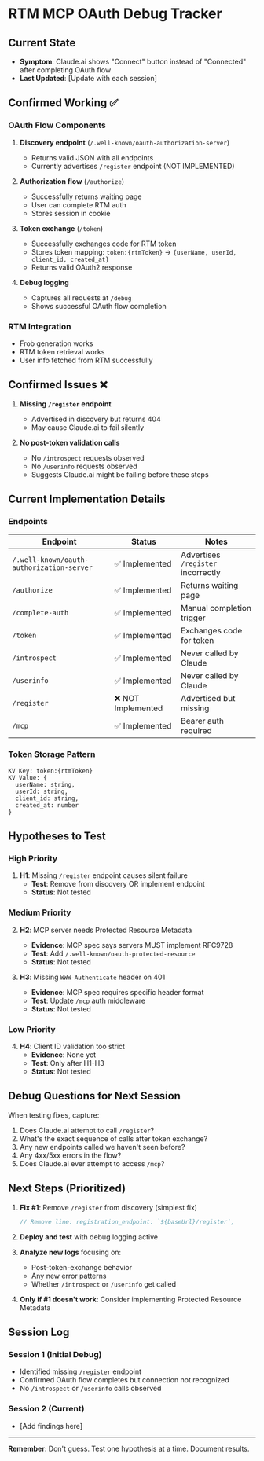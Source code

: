 # RTM MCP OAuth Debug Tracker

## Current State
- **Symptom**: Claude.ai shows "Connect" button instead of "Connected" after completing OAuth flow
- **Last Updated**: [Update with each session]

## Confirmed Working ✅

### OAuth Flow Components
1. **Discovery endpoint** (`/.well-known/oauth-authorization-server`)
   - Returns valid JSON with all endpoints
   - Currently advertises `/register` endpoint (NOT IMPLEMENTED)

2. **Authorization flow** (`/authorize`)
   - Successfully returns waiting page
   - User can complete RTM auth
   - Stores session in cookie

3. **Token exchange** (`/token`)
   - Successfully exchanges code for RTM token
   - Stores token mapping: `token:{rtmToken}` → `{userName, userId, client_id, created_at}`
   - Returns valid OAuth2 response

4. **Debug logging**
   - Captures all requests at `/debug`
   - Shows successful OAuth flow completion

### RTM Integration
- Frob generation works
- RTM token retrieval works
- User info fetched from RTM successfully

## Confirmed Issues ❌

1. **Missing `/register` endpoint**
   - Advertised in discovery but returns 404
   - May cause Claude.ai to fail silently

2. **No post-token validation calls**
   - No `/introspect` requests observed
   - No `/userinfo` requests observed
   - Suggests Claude.ai might be failing before these steps

## Current Implementation Details

### Endpoints
| Endpoint | Status | Notes |
|----------|--------|-------|
| `/.well-known/oauth-authorization-server` | ✅ Implemented | Advertises `/register` incorrectly |
| `/authorize` | ✅ Implemented | Returns waiting page |
| `/complete-auth` | ✅ Implemented | Manual completion trigger |
| `/token` | ✅ Implemented | Exchanges code for token |
| `/introspect` | ✅ Implemented | Never called by Claude |
| `/userinfo` | ✅ Implemented | Never called by Claude |
| `/register` | ❌ NOT Implemented | Advertised but missing |
| `/mcp` | ✅ Implemented | Bearer auth required |

### Token Storage Pattern
```
KV Key: token:{rtmToken}
KV Value: {
  userName: string,
  userId: string, 
  client_id: string,
  created_at: number
}
```

## Hypotheses to Test

### High Priority
1. **H1**: Missing `/register` endpoint causes silent failure
   - **Test**: Remove from discovery OR implement endpoint
   - **Status**: Not tested

### Medium Priority
2. **H2**: MCP server needs Protected Resource Metadata
   - **Evidence**: MCP spec says servers MUST implement RFC9728
   - **Test**: Add `/.well-known/oauth-protected-resource`
   - **Status**: Not tested

3. **H3**: Missing `WWW-Authenticate` header on 401
   - **Evidence**: MCP spec requires specific header format
   - **Test**: Update `/mcp` auth middleware
   - **Status**: Not tested

### Low Priority
4. **H4**: Client ID validation too strict
   - **Evidence**: None yet
   - **Test**: Only after H1-H3
   - **Status**: Not tested

## Debug Questions for Next Session

When testing fixes, capture:
1. Does Claude.ai attempt to call `/register`?
2. What's the exact sequence of calls after token exchange?
3. Any new endpoints called we haven't seen before?
4. Any 4xx/5xx errors in the flow?
5. Does Claude.ai ever attempt to access `/mcp`?

## Next Steps (Prioritized)

1. **Fix #1**: Remove `/register` from discovery (simplest fix)
   ```typescript
   // Remove line: registration_endpoint: `${baseUrl}/register`,
   ```

2. **Deploy and test** with debug logging active

3. **Analyze new logs** focusing on:
   - Post-token-exchange behavior
   - Any new error patterns
   - Whether `/introspect` or `/userinfo` get called

4. **Only if #1 doesn't work**: Consider implementing Protected Resource Metadata

## Session Log

### Session 1 (Initial Debug)
- Identified missing `/register` endpoint
- Confirmed OAuth flow completes but connection not recognized
- No `/introspect` or `/userinfo` calls observed

### Session 2 (Current)
- [Add findings here]

---

**Remember**: Don't guess. Test one hypothesis at a time. Document results.